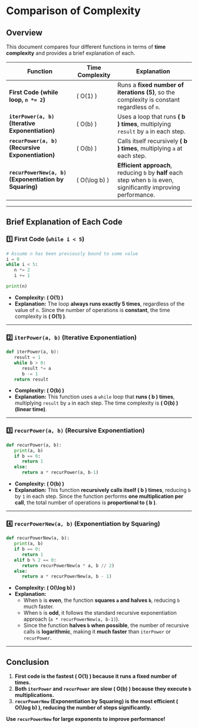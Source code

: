# **Comparison of Complexity**

## **Overview**
This document compares four different functions in terms of **time complexity** and provides a brief explanation of each.

| Function | Time Complexity | Explanation |
|----------|---------------|-------------|
| **First Code (while loop, `n *= 2`)** | \( O(1) \) | Runs a **fixed number of iterations (5)**, so the complexity is constant regardless of `n`. |
| **`iterPower(a, b)` (Iterative Exponentiation)** | \( O(b) \) | Uses a loop that runs **\( b \) times**, multiplying `result` by `a` in each step. |
| **`recurPower(a, b)` (Recursive Exponentiation)** | \( O(b) \) | Calls itself recursively **\( b \) times**, multiplying `a` at each step. |
| **`recurPowerNew(a, b)` (Exponentiation by Squaring)** | \( O(\log b) \) | **Efficient approach**, reducing `b` by **half** each step when `b` is even, significantly improving performance. |

---

## **Brief Explanation of Each Code**

### **1️⃣ First Code (`while i < 5`)**
```python
# Assume n has been previously bound to some value 
i = 0
while i < 5:
   n *= 2
   i += 1

print(n)
```
- **Complexity: \( O(1) \)**
- **Explanation:** The loop **always runs exactly 5 times**, regardless of the value of `n`. Since the number of operations is **constant**, the time complexity is **\( O(1) \)**.

---

### **2️⃣ `iterPower(a, b)` (Iterative Exponentiation)**
```python
def iterPower(a, b):
   result = 1
   while b > 0:
      result *= a
      b -= 1
   return result
```
- **Complexity: \( O(b) \)**
- **Explanation:** This function uses a `while` loop that **runs \( b \) times**, multiplying `result` by `a` in each step. The time complexity is **\( O(b) \) (linear time)**.

---

### **3️⃣ `recurPower(a, b)` (Recursive Exponentiation)**
```python
def recurPower(a, b):
   print(a, b)
   if b == 0:
      return 1
   else:
      return a * recurPower(a, b-1)
```
- **Complexity: \( O(b) \)**
- **Explanation:** This function **recursively calls itself \( b \) times**, reducing `b` by `1` in each step. Since the function performs **one multiplication per call**, the total number of operations is **proportional to \( b \)**.

---

### **4️⃣ `recurPowerNew(a, b)` (Exponentiation by Squaring)**
```python
def recurPowerNew(a, b):
   print(a, b)
   if b == 0:
      return 1
   elif b % 2 == 0:
      return recurPowerNew(a * a, b // 2)
   else:
      return a * recurPowerNew(a, b - 1)
```
- **Complexity: \( O(\log b) \)**
- **Explanation:**  
  - When `b` is **even**, the function **squares `a` and halves `b`**, reducing `b` much faster.
  - When `b` is **odd**, it follows the standard recursive exponentiation approach (`a * recurPowerNew(a, b-1)`).
  - Since the function **halves `b` when possible**, the number of recursive calls is **logarithmic**, making it **much faster** than `iterPower` or `recurPower`.

---

## **Conclusion**
1. **First code is the fastest \( O(1) \) because it runs a fixed number of times.**  
2. **Both `iterPower` and `recurPower` are slow \( O(b) \) because they execute `b` multiplications.**  
3. **`recurPowerNew` (Exponentiation by Squaring) is the most efficient \( O(\log b) \), reducing the number of steps significantly.**  

**Use `recurPowerNew` for large exponents to improve performance!** 
